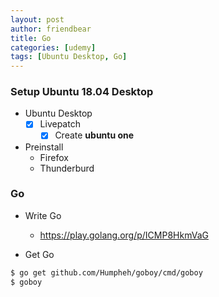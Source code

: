 ```yaml
---
layout: post
author: friendbear
title: Go
categories: [udemy]
tags: [Ubuntu Desktop, Go]
---
```


### Setup Ubuntu 18.04 Desktop
* Ubuntu Desktop
  - [x] Livepatch
    - [x] Create **ubuntu one** 
* Preinstall
  * Firefox
  * Thunderburd


### Go
* Write Go
  * <https://play.golang.org/p/ICMP8HkmVaG>


* Get Go
```sh
$ go get github.com/Humpheh/goboy/cmd/goboy
$ goboy
```

